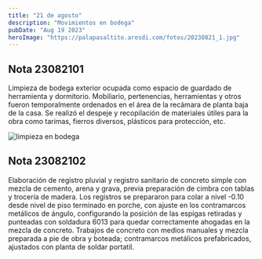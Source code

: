 ```yaml
---
title: "21 de agosto"
description: "Movimientos en bodega"
pubDate: "Aug 19 2023"
heroImage: "https://palapasaltito.aresdi.com/fotos/20230821_1.jpg"
---
```


## Nota 23082101

Limpieza de bodega exterior ocupada como espacio de guardado de herramienta y dormitorio. Mobiliario, pertenencias, herramientas y otros fueron temporalmente ordenados en el área de la recámara de planta baja de la casa. Se realizó el despeje y recopilación de materiales útiles para la obra como tarimas, fierros diversos, plásticos para protección, etc.

![limpieza en bodega](https://palapasaltito.aresdi.com/fotos/20230821_1.jpg "limpieza en bodega")

## Nota 23082102

Elaboración de registro pluvial y registro sanitario de concreto simple con mezcla de cemento, arena y grava, previa preparación de cimbra con tablas y trocería de madera. Los registros se prepararon para colar a nivel -0.10 desde nivel de piso terminado en porche, con ajuste en los contramarcos metálicos de ángulo, configurando la posición de las espigas retiradas y punteadas con soldadura 6013 para quedar correctamente ahogadas en la mezcla de concreto. Trabajos de concreto con medios manuales y mezcla preparada a pie de obra y boteada; contramarcos metálicos prefabricados, ajustados con planta de soldar portatil.

